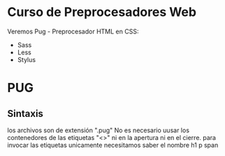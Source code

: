 # Curso de Preprocesadores Web

Veremos Pug - Preprocesador HTML 
en CSS: 
- Sass
- Less
- Stylus 

# PUG
## Sintaxis

los archivos son de extensión ".pug"
No es necesario uusar los contenedores de las etiquetas "<>" ni en la apertura ni en el cierre.
para invocar las etiquetas unicamente necesitamos saber el nombre
  h1
  p
  span
